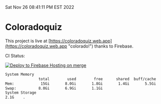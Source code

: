Sat Nov 26 08:41:11 PM EST 2022

# Coloradoquiz


This project is live at [https://coloradoquiz.web.app](https://coloradoquiz.web.app "colorado!") thanks to Firebase.

CI Status: 

[![Deploy to Firebase Hosting on merge](https://github.com/teamkushal/coloradoquiz/actions/workflows/firebase-hosting-merge.yml/badge.svg)](https://github.com/teamkushal/coloradoquiz/actions/workflows/firebase-hosting-merge.yml)

```bash
System Memory
               total        used        free      shared  buff/cache   available
Mem:            15Gi       8.0Gi       1.8Gi       1.4Gi       5.5Gi       5.6Gi
Swap:          8.0Gi       6.9Gi       1.1Gi
System Storage
2.1G	.
```
```bash
